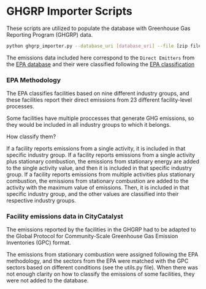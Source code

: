 # GHGRP Importer Scripts

These scripts are utilized to populate the database with Greenhouse Gas Reporting Program (GHGRP) data.

```bash
python ghgrp_importer.py --database_uri [database_uri] --file [zip file path] --log_file [.log file path]
```

The emissions data included here correspond to the `Direct Emitters` from the [EPA database](https://www.epa.gov/ghgreporting/data-sets ) 
and their were classified following the [EPA classification](https://ccdsupport.com/confluence/display/ghgp/Understanding+Facility+Types )

### EPA Methodology

The EPA classifies facilities based on nine different industry groups, and these facilities report their direct emissions from 23 different facility-level processes.

Some facilities have multiple proccesses that generate GHG emissions, so they would be included in all industry groups to which it belongs.

How classify them?

If a facility reports emissions from a single activity, it is included in that specific industry group.
If a facility reports emissions from a single activity plus stationary combustion, the emissions from stationary energy are added to the single activity value, and then it is included in that specific industry group.
If a facility reports emissions from multiple activities plus stationary combustion, the emissions from stationary combustion are added to the activity with the maximum value of emissions. Then, it is included in that specific industry group, and the other values are classified into their respective industry groups.

### Facility emissions data in CityCatalyst

The emissions reported by the facilities in the GHGRP had to be adapted to the Global Protocol for Community-Scale Greenhouse Gas Emission Inventories (GPC) format.

The emissions from stationary combustion were assigned following the EPA methodology, and the sectors from the EPA were matched with the GPC sectors based on different conditions (see the utils.py file). When there was not enough clarity on how to classify the emissions of some facilities, they were not added to the database.

